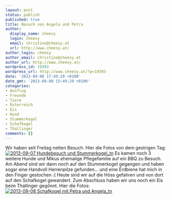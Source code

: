 ```yaml
---
layout: post
status: publish
published: true
title: Besuch von Angela und Petra
author:
  display_name: cheesy
  login: cheesy
  email: christine@cheesy.at
  url: http://www.cheesy.at/
author_login: cheesy
author_email: christine@cheesy.at
author_url: http://www.cheesy.at/
wordpress_id: 19393
wordpress_url: http://www.cheesy.at/?p=19393
date: '2013-09-08 17:49:29 +0100'
date_gmt: '2013-09-08 15:49:29 +0100'
categories:
- Ausflug
- Freunde
- Tiere
- Österreich
- Eis
- Hund
- Stummerkogel
- Schafkogel
- Thallinger
comments: []
---
```

Wir haben seit Freitag netten Besuch.
Hier die Fotos von dem gestrigen Tag:
[![](http://www.cheesy.at/wp-content/uploads/2013-09-07-Hundebesuch-und-Stummerkogel_tn.jpg "2013-09-07 Hundebesuch und Stummerkogel\_tn")](http://www.cheesy.at/fotos/urlaub/urlaub-in-windischgarsten/hundebesuch-und-spaziergang-auf-den-stummerkogel/ "Hundebesuch und Spaziergang auf den Stummerkogel")
Es kamen noch 3 weitere Hunde und Mikus ehemalige Pflegefamilie auf ein BBQ zu Besuch.
Am Abend sind wir dann noch auf den Stummerkogel gegangen und haben sogar eine Handvoll Herrenpilze gefunden... und eine Erdbiene hat mich in den Finger gestochen :(
Heute sind wir auf die Höss gefahren und von dort auf den Schafkogel gewandert. Zum Abschluss haben wir uns noch ein Eis beim Thallinger gegönnt.
Hier die Fotos:
[![](http://www.cheesy.at/wp-content/uploads/2013-09-08-Schafkogel-mit-Petra-und-Angela_tn.jpg "2013-09-08 Schafkogel mit Petra und Angela\_tn")](http://www.cheesy.at/fotos/urlaub/urlaub-in-windischgarsten/schafkogel-mit-petra-und-angela/ "Schafkogel mit Petra und Angela")

